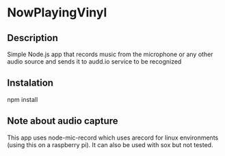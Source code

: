 # NowPlayingVinyl

## Description
Simple Node.js app that records music from the microphone or any other audio source and sends it to audd.io service to be recognized

## Instalation
npm install

## Note about audio capture
This app uses node-mic-record which uses arecord for linux environments (using this on a raspberry pi). It can also be used with sox but not tested.

